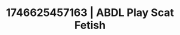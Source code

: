 ---
categories:
- Softcore narrative
- Lustful narration
- Emotion-driven NSFW
- AI-generated
- Close contact
- Erotic dance
- ASMR
- Cosplay
image: /assets/images/1746625457163.jpg
layout: post
seo:
  description: Featured content with sensual ABDL Play, Scat Fetish. HD images available.
  keywords: ABDL Play, Scat Fetish
  og_image: /assets/images/1746625457163.jpg
  schema_type: VisualArtwork
tags:
- ABDL Play
- Scat Fetish
- '#1746625457163'
title: 1746625457163 | ABDL Play Scat Fetish
---